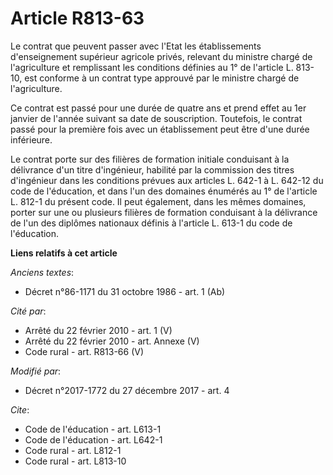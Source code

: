 # Article R813-63

Le contrat que peuvent passer avec l'Etat les établissements d'enseignement supérieur agricole privés, relevant du ministre
chargé de l'agriculture et remplissant les conditions définies au 1° de l'article L. 813-10, est conforme à un contrat type
approuvé par le ministre chargé de l'agriculture.

Ce contrat est passé pour une durée de quatre ans et prend effet au 1er janvier de l'année suivant sa date de souscription.
Toutefois, le contrat passé pour la première fois avec un établissement peut être d'une durée inférieure.

Le contrat porte sur des filières de formation initiale conduisant à la délivrance d'un titre d'ingénieur, habilité par la
commission des titres d'ingénieur dans les conditions prévues aux articles L. 642-1 à L. 642-12 du code de l'éducation, et
dans l'un des domaines énumérés au 1° de l'article L. 812-1 du présent code. Il peut également, dans les mêmes domaines,
porter sur une ou plusieurs filières de formation conduisant à la délivrance de l'un des diplômes nationaux définis à
l'article L. 613-1 du code de l'éducation.

**Liens relatifs à cet article**

_Anciens textes_:

  - Décret n°86-1171 du 31 octobre 1986 - art. 1 (Ab)

_Cité par_:

  - Arrêté du 22 février 2010 - art. 1 (V)
  - Arrêté du 22 février 2010 - art. Annexe (V)
  - Code rural - art. R813-66 (V)

_Modifié par_:

  - Décret n°2017-1772 du 27 décembre 2017 - art. 4

_Cite_:

  - Code de l'éducation - art. L613-1
  - Code de l'éducation - art. L642-1
  - Code rural - art. L812-1
  - Code rural - art. L813-10
